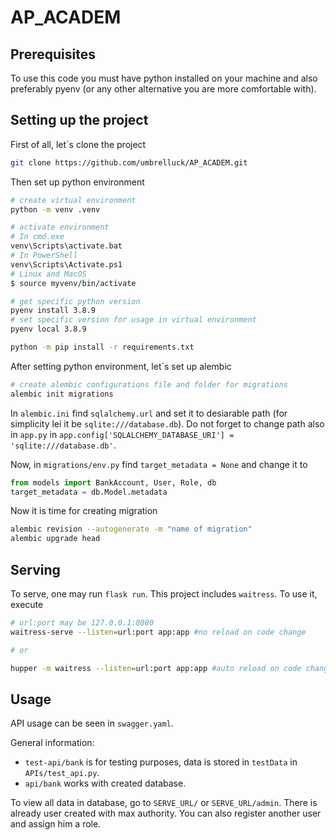 # AP_ACADEM

## Prerequisites

To use this code you must have python installed on your machine and also preferably pyenv (or any other alternative you are more comfortable with).

## Setting up the project

First of all, let`s clone the project

```bash
git clone https://github.com/umbrelluck/AP_ACADEM.git
```

Then set up python environment

```bash
# create virtual environment
python -m venv .venv

# activate environment
# In cmd.exe
venv\Scripts\activate.bat
# In PowerShell
venv\Scripts\Activate.ps1
# Linux and MacOS
$ source myvenv/bin/activate

# get specific python version
pyenv install 3.8.9
# set specific version for usage in virtual environment
pyenv local 3.8.9

python -m pip install -r requirements.txt
```

After setting python environment, let`s set up alembic

```bash
# create alembic configurations file and folder for migrations
alembic init migrations
```

In `alembic.ini` find `sqlalchemy.url` and set it to desiarable path (for simplicity lei it be `sqlite:///database.db`). Do not forget to change path also in `app.py` in `app.config['SQLALCHEMY_DATABASE_URI'] = 'sqlite:///database.db'`.

Now, in `migrations/env.py` find `target_metadata = None` and change it to

```python
from models import BankAccount, User, Role, db
target_metadata = db.Model.metadata
```

Now it is time for creating migration

```bash
alembic revision --autogenerate -m "name of migration"
alembic upgrade head
```

## Serving

To serve, one may run `flask run`. This project includes `waitress`. To use it, execute

```bash
# url:port may be 127.0.0.1:8080
waitress-serve --listen=url:port app:app #no reload on code change

# or

hupper -m waitress --listen=url:port app:app #auto reload on code change 
```

## Usage

API usage can be seen in `swagger.yaml`.

General information:

* `test-api/bank` is for testing purposes, data is stored in `testData` in `APIs/test_api.py`.
* `api/bank` works with created database.

To view all data in database, go to `SERVE_URL/` or `SERVE_URL/admin`. There is already user created with max authority. You can also register another user and assign him a role.

